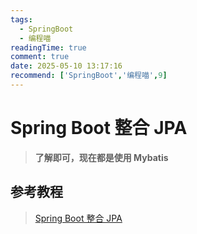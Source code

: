 ```yaml
---
tags:
  - SpringBoot
  - 编程喵
readingTime: true
comment: true
date: 2025-05-10 13:17:16
recommend: ['SpringBoot','编程喵',9]
---
```


# Spring Boot 整合 JPA

>**了解即可，现在都是使用 Mybatis**

## 参考教程

>[Spring Boot 整合 JPA](https://www.yuque.com/itwanger/vn4p17/mg1h3z#5b6d072f)